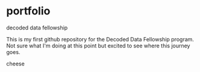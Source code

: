 # portfolio
decoded data fellowship

This is my first github repository for the Decoded Data Fellowship program.
Not sure what I'm doing at this point but excited to see where this journey goes.

cheese
